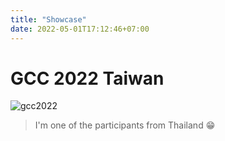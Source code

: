 ```yaml
---
title: "Showcase"
date: 2022-05-01T17:12:46+07:00
---
```


# GCC 2022 Taiwan

![gcc2022](https://gcc.ac/public/img/gcc_2022_flyer.png)
> I'm one of the participants from Thailand 😁